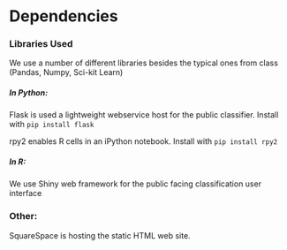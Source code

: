 # Dependencies

### Libraries Used

We use a number of different libraries besides the typical ones from class (Pandas, Numpy, Sci-kit Learn)

##### In Python:


Flask is used a lightweight webservice host for the public classifier. Install with `pip install flask`

rpy2 enables R cells in an iPython notebook. Install with `pip install rpy2`

##### In R:

We use Shiny web framework for the public facing classification user interface

### Other:

SquareSpace is hosting the static HTML web site.



